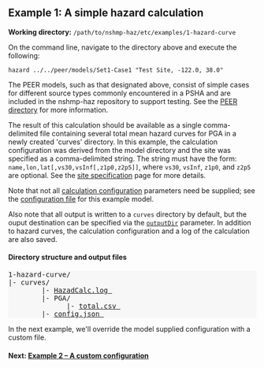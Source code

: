 Example 1: A simple hazard calculation
--------------------------------------

__Working directory:__ `/path/to/nshmp-haz/etc/examples/1-hazard-curve`

On the command line, navigate to the directory above and execute the following:

```Shell
hazard ../../peer/models/Set1-Case1 "Test Site, -122.0, 38.0"
```

The PEER models, such as that designated above, consist of simple cases for different source types commonly encountered in a PSHA and are included in the nshmp-haz repository to support testing. See the [PEER directory](../../peer/) for more information.

The result of this calculation should be available as a single comma-delimited file containing several total mean hazard curves for PGA in a newly created 'curves' directory. In this example, the calculation configuration was derived from the model directory and the site was specified as a comma-delimited string. The string must have the form: `name,lon,lat[,vs30,vsInf[,z1p0,z2p5]]`, where `vs30`, `vsInf`, `z1p0`, and `z2p5` are optional. See the [site specification](https://github.com/usgs/nshmp-haz/wiki/Sites) page for more details.

Note that not all [calculation configuration](https://github.com/usgs/nshmp-haz/wiki/Configuration) parameters need be supplied; see the [configuration file](../../peer/models/Set1-Case1/config.json) for this example model.

Also note that all output is written to a `curves` directory by default, but the ouput destination can be specified via the [`outputDir`](https://github.com/usgs/nshmp-haz/wiki/Configuration) parameter. In addition to hazard curves, the calculation configuration and a log of the calculation are also saved.


#### Directory structure and output files

<pre style="background: #f7f7f7">
1-hazard-curve/   
|- curves/        
        |- <a href="../../example_outputs/1-hazard-curve/curves/HazardCalc.log">HazadCalc.log </a>
        |- PGA/           
              |- <a href="../../example_outputs/1-hazard-curve/curves/PGA/total.csv">total.csv </a>
        |- <a href="../../example_outputs/1-hazard-curve/curves/config.json">config.json </a>
</pre>

In the next example, we'll override the model supplied configuration with a custom file.

#### Next: [Example 2 – A custom configuration](../2-custom-config)
